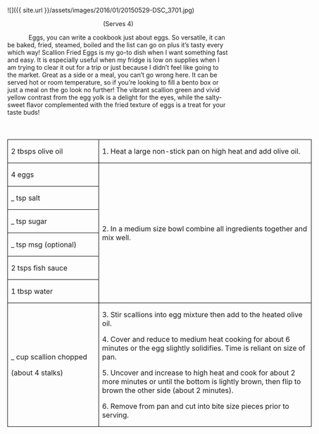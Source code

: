 ![]({{ site.url }}/assets/images/2016/01/20150529-DSC_3701.jpg)
<p align=center style='text-align:center'><span>(Serves 4)</span></p>

<p style='text-indent:.5in'><span>Eggs,
you can write a cookbook just about eggs. So versatile, it can be baked, fried,
steamed, boiled and the list can go on plus it’s tasty every which way! Scallion
Fried Eggs is my go-to dish when I want something fast and easy. It is
especially useful when my fridge is low on supplies when I am trying to clear
it out for a trip or just because I didn’t feel like going to the market. Great
as a side or a meal, you can’t go wrong here. It can be served hot or room
temperature, so if you’re looking to fill a bento box or just a meal on the go
look no further! The vibrant scallion green and vivid yellow contrast from the
egg yolk is a delight for the eyes, while the salty-sweet flavor complemented with
the fried texture of eggs is a treat for your taste buds!</span></p>

<p><span style='font-size:14.0pt'>&nbsp;</span></p>

<table class=MsoTableGrid border=1 cellspacing=0 cellpadding=0 width=518
 style='width:518.15pt;border-collapse:collapse;border:none'>
 <tr style='height:28.1pt'>
  <td width=150 style='width:149.5pt;border:solid windowtext 1.0pt;padding:
  0in 5.4pt 0in 5.4pt;height:28.1pt'>
  <p><span>2 tbsps olive oil</span></p>
  </td>
  <td width=369 style='width:368.65pt;border:solid windowtext 1.0pt;border-left:
  none;padding:0in 5.4pt 0in 5.4pt;height:28.1pt'>
  <p><span>1. Heat a large non-stick
  pan on high heat and add olive oil.</span></p>
  </td>
 </tr>
 <tr style='height:28.1pt'>
  <td width=150 style='width:149.5pt;border:solid windowtext 1.0pt;border-top:
  none;padding:0in 5.4pt 0in 5.4pt;height:28.1pt'>
  <p><span>4 eggs</span></p>
  </td>
  <td width=369 rowspan=6 style='width:368.65pt;border-top:none;border-left:
  none;border-bottom:solid windowtext 1.0pt;border-right:solid windowtext 1.0pt;
  padding:0in 5.4pt 0in 5.4pt;height:28.1pt'>
  <p><span>2. In a medium size bowl
  combine all ingredients together and mix well.</span></p>
  </td>
 </tr>
 <tr style='height:28.1pt'>
  <td width=150 style='width:149.5pt;border:solid windowtext 1.0pt;border-top:
  none;padding:0in 5.4pt 0in 5.4pt;height:28.1pt'>
  <p><span>_ tsp salt</span></p>
  </td>
 </tr>
 <tr style='height:28.1pt'>
  <td width=150 style='width:149.5pt;border:solid windowtext 1.0pt;border-top:
  none;padding:0in 5.4pt 0in 5.4pt;height:28.1pt'>
  <p><span>_ tsp sugar</span></p>
  </td>
 </tr>
 <tr style='height:27.9pt'>
  <td width=150 style='width:149.5pt;border:solid windowtext 1.0pt;border-top:
  none;padding:0in 5.4pt 0in 5.4pt;height:27.9pt'>
  <p><span>_ tsp msg (optional)</span></p>
  </td>
 </tr>
 <tr style='height:27.9pt'>
  <td width=150 style='width:149.5pt;border:solid windowtext 1.0pt;border-top:
  none;padding:0in 5.4pt 0in 5.4pt;height:27.9pt'>
  <p><span>2 tsps fish sauce</span></p>
  </td>
 </tr>
 <tr style='height:27.9pt'>
  <td width=150 style='width:149.5pt;border:solid windowtext 1.0pt;border-top:
  none;padding:0in 5.4pt 0in 5.4pt;height:27.9pt'>
  <p><span>1 tbsp water</span></p>
  </td>
 </tr>
 <tr style='height:27.9pt'>
  <td width=150 style='width:149.5pt;border:solid windowtext 1.0pt;border-top:
  none;padding:0in 5.4pt 0in 5.4pt;height:27.9pt'>
  <p><span>_ cup scallion chopped</span></p>
  <p><span>(about 4 stalks)</span></p>
  </td>
  <td width=369 style='width:368.65pt;border-top:none;border-left:none;
  border-bottom:solid windowtext 1.0pt;border-right:solid windowtext 1.0pt;
  padding:0in 5.4pt 0in 5.4pt;height:27.9pt'>
  <p><span>3. Stir scallions into egg
  mixture then add to the heated olive oil.</span></p>
  <p><span>4. Cover and reduce to medium
  heat cooking for about 6 minutes or the egg slightly solidifies. Time is
  reliant on size of pan.</span></p>
  <p><span>5. Uncover and increase to
  high heat and cook for about 2 more minutes or until the bottom is lightly
  brown, then flip to brown the other side (about 2 minutes).</span></p>
  <p><span>6. Remove from pan and cut
  into bite size pieces prior to serving.</span></p>
  </td>
 </tr>
</table>